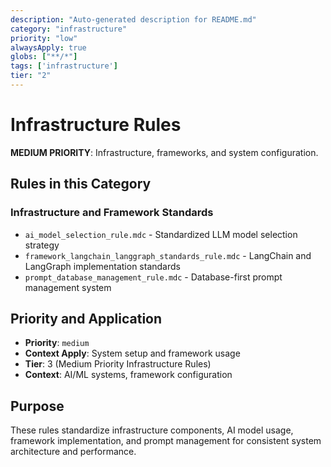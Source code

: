 ```yaml
---
description: "Auto-generated description for README.md"
category: "infrastructure"
priority: "low"
alwaysApply: true
globs: ["**/*"]
tags: ['infrastructure']
tier: "2"
---
```


# Infrastructure Rules

**MEDIUM PRIORITY**: Infrastructure, frameworks, and system configuration.

## Rules in this Category

### **Infrastructure and Framework Standards**
- `ai_model_selection_rule.mdc` - Standardized LLM model selection strategy
- `framework_langchain_langgraph_standards_rule.mdc` - LangChain and LangGraph implementation standards
- `prompt_database_management_rule.mdc` - Database-first prompt management system

## Priority and Application

- **Priority**: `medium`
- **Context Apply**: System setup and framework usage
- **Tier**: 3 (Medium Priority Infrastructure Rules)
- **Context**: AI/ML systems, framework configuration

## Purpose

These rules standardize infrastructure components, AI model usage, framework implementation, and prompt management for consistent system architecture and performance.
